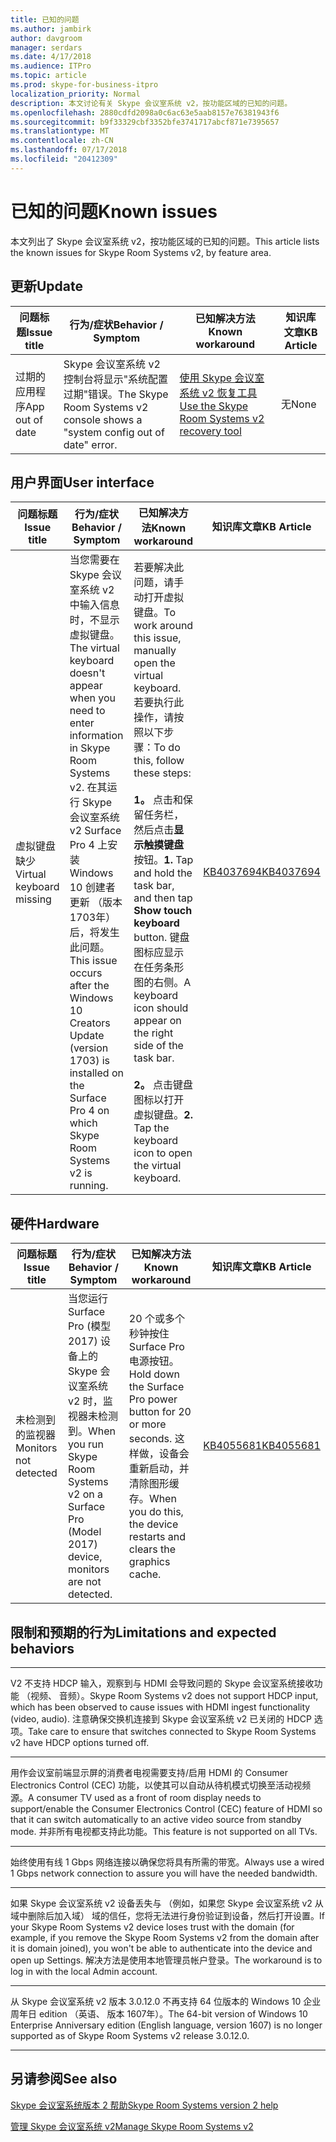 ```yaml
---
title: 已知的问题
ms.author: jambirk
author: davgroom
manager: serdars
ms.date: 4/17/2018
ms.audience: ITPro
ms.topic: article
ms.prod: skype-for-business-itpro
localization_priority: Normal
description: 本文讨论有关 Skype 会议室系统 v2，按功能区域的已知的问题。
ms.openlocfilehash: 2880cdfd2098a0c6ac63e5aab8157e76381943f6
ms.sourcegitcommit: b9f33329cbf3352bfe3741717abcf871e7395657
ms.translationtype: MT
ms.contentlocale: zh-CN
ms.lasthandoff: 07/17/2018
ms.locfileid: "20412309"
---
```

# <a name="known-issues"></a><span data-ttu-id="abc50-103">已知的问题</span><span class="sxs-lookup"><span data-stu-id="abc50-103">Known issues</span></span> 
 
<span data-ttu-id="abc50-104">本文列出了 Skype 会议室系统 v2，按功能区域的已知的问题。</span><span class="sxs-lookup"><span data-stu-id="abc50-104">This article lists the known issues for Skype Room Systems v2, by feature area.</span></span>
<!-- If we get word that one of these issues no longer applies, contact meerak@microsoft.com or msmets@microsoft.com and let them know to EoL the corresponding KB  -->

<span data-ttu-id="abc50-105"><a name="update"> </a></span><span class="sxs-lookup"><span data-stu-id="abc50-105"></span></span>  
## <a name="update"></a><span data-ttu-id="abc50-106">更新</span><span class="sxs-lookup"><span data-stu-id="abc50-106">Update</span></span> 

| <span data-ttu-id="abc50-107">问题标题</span><span class="sxs-lookup"><span data-stu-id="abc50-107">Issue title</span></span> |  <span data-ttu-id="abc50-108">行为\/症状</span><span class="sxs-lookup"><span data-stu-id="abc50-108">Behavior \/ Symptom</span></span> | <span data-ttu-id="abc50-109">已知解决方法</span><span class="sxs-lookup"><span data-stu-id="abc50-109">Known workaround</span></span> | <span data-ttu-id="abc50-110">知识库文章</span><span class="sxs-lookup"><span data-stu-id="abc50-110">KB Article</span></span> |
|  ---        |      ---             |   ---            | --- |
|  <span data-ttu-id="abc50-111">过期的应用程序</span><span class="sxs-lookup"><span data-stu-id="abc50-111">App out of date</span></span>         |    <span data-ttu-id="abc50-112">Skype 会议室系统 v2 控制台将显示"系统配置过期"错误。</span><span class="sxs-lookup"><span data-stu-id="abc50-112">The Skype Room Systems v2 console shows a "system config out of date" error.</span></span>                |   [<span data-ttu-id="abc50-113">使用 Skype 会议室系统 v2 恢复工具</span><span class="sxs-lookup"><span data-stu-id="abc50-113">Use the Skype Room Systems v2 recovery tool</span></span>](recovery-tool.md)             |  <span data-ttu-id="abc50-114">无</span><span class="sxs-lookup"><span data-stu-id="abc50-114">None</span></span> |


<span data-ttu-id="abc50-115"><a name="OS-conflicts"> </a></span><span class="sxs-lookup"><span data-stu-id="abc50-115"></span></span>  
## <a name="user-interface"></a><span data-ttu-id="abc50-116">用户界面</span><span class="sxs-lookup"><span data-stu-id="abc50-116">User interface</span></span> 

| <span data-ttu-id="abc50-117">问题标题</span><span class="sxs-lookup"><span data-stu-id="abc50-117">Issue title</span></span> |  <span data-ttu-id="abc50-118">行为\/症状</span><span class="sxs-lookup"><span data-stu-id="abc50-118">Behavior \/ Symptom</span></span> | <span data-ttu-id="abc50-119">已知解决方法</span><span class="sxs-lookup"><span data-stu-id="abc50-119">Known workaround</span></span> | <span data-ttu-id="abc50-120">知识库文章</span><span class="sxs-lookup"><span data-stu-id="abc50-120">KB Article</span></span> |
|  ---        |      ---             |   ---            | --- |
|<span data-ttu-id="abc50-121">虚拟键盘缺少</span><span class="sxs-lookup"><span data-stu-id="abc50-121">Virtual keyboard missing</span></span>   | <span data-ttu-id="abc50-122">当您需要在 Skype 会议室系统 v2 中输入信息时，不显示虚拟键盘。</span><span class="sxs-lookup"><span data-stu-id="abc50-122">The virtual keyboard doesn't appear when you need to enter information in Skype Room Systems v2.</span></span> <span data-ttu-id="abc50-123">在其运行 Skype 会议室系统 v2 Surface Pro 4 上安装 Windows 10 创建者更新 （版本 1703年） 后，将发生此问题。</span><span class="sxs-lookup"><span data-stu-id="abc50-123">This issue occurs after the Windows 10 Creators Update (version 1703) is installed on the Surface Pro 4 on which Skype Room Systems v2 is running.</span></span> | <span data-ttu-id="abc50-124">若要解决此问题，请手动打开虚拟键盘。</span><span class="sxs-lookup"><span data-stu-id="abc50-124">To work around this issue, manually open the virtual keyboard.</span></span> <span data-ttu-id="abc50-125">若要执行此操作，请按照以下步骤：</span><span class="sxs-lookup"><span data-stu-id="abc50-125">To do this, follow these steps:</span></span><br><br> <span data-ttu-id="abc50-126">**1。** 点击和保留任务栏，然后点击**显示触摸键盘**按钮。</span><span class="sxs-lookup"><span data-stu-id="abc50-126">**1.** Tap and hold the task bar, and then tap **Show touch keyboard** button.</span></span> <span data-ttu-id="abc50-127">键盘图标应显示在任务条形图的右侧。</span><span class="sxs-lookup"><span data-stu-id="abc50-127">A keyboard icon should appear on the right side of the task bar.</span></span> <br><br> <span data-ttu-id="abc50-128">**2。** 点击键盘图标以打开虚拟键盘。</span><span class="sxs-lookup"><span data-stu-id="abc50-128">**2.** Tap the keyboard icon to open the virtual keyboard.</span></span> | [<span data-ttu-id="abc50-129">KB4037694</span><span class="sxs-lookup"><span data-stu-id="abc50-129">KB4037694</span></span>](https://support.microsoft.com/en-us/help/4037694/virtual-keyboard-missing-in-skype-room-systems-v2) | 
   

<span data-ttu-id="abc50-130"><a name="Hardware"> </a></span><span class="sxs-lookup"><span data-stu-id="abc50-130"></span></span>  
## <a name="hardware"></a><span data-ttu-id="abc50-131">硬件</span><span class="sxs-lookup"><span data-stu-id="abc50-131">Hardware</span></span>

| <span data-ttu-id="abc50-132">问题标题</span><span class="sxs-lookup"><span data-stu-id="abc50-132">Issue title</span></span> |  <span data-ttu-id="abc50-133">行为\/症状</span><span class="sxs-lookup"><span data-stu-id="abc50-133">Behavior \/ Symptom</span></span> | <span data-ttu-id="abc50-134">已知解决方法</span><span class="sxs-lookup"><span data-stu-id="abc50-134">Known workaround</span></span> | <span data-ttu-id="abc50-135">知识库文章</span><span class="sxs-lookup"><span data-stu-id="abc50-135">KB Article</span></span> |
|  ---        |      ---             |   ---            |   --- |
| <span data-ttu-id="abc50-136">未检测到的监视器</span><span class="sxs-lookup"><span data-stu-id="abc50-136">Monitors not detected</span></span> | <span data-ttu-id="abc50-137">当您运行 Surface Pro (模型 2017) 设备上的 Skype 会议室系统 v2 时，监视器未检测到。</span><span class="sxs-lookup"><span data-stu-id="abc50-137">When you run Skype Room Systems v2 on a Surface Pro (Model 2017) device, monitors are not detected.</span></span> |  <span data-ttu-id="abc50-138">20 个或多个秒钟按住 Surface Pro 电源按钮。</span><span class="sxs-lookup"><span data-stu-id="abc50-138">Hold down the Surface Pro power button for 20 or more seconds.</span></span> <span data-ttu-id="abc50-139">这样做，设备会重新启动，并清除图形缓存。</span><span class="sxs-lookup"><span data-stu-id="abc50-139">When you do this, the device restarts and clears the graphics cache.</span></span> |[<span data-ttu-id="abc50-140">KB4055681</span><span class="sxs-lookup"><span data-stu-id="abc50-140">KB4055681</span></span>](https://support.microsoft.com/en-us/help/4055681/monitors-are-not-detected-when-you-run-skype-room-systems-on-a-surface)       | 
          
<span data-ttu-id="abc50-141"><a name="Limits"> </a></span><span class="sxs-lookup"><span data-stu-id="abc50-141"></span></span>
## <a name="limitations-and-expected-behaviors"></a><span data-ttu-id="abc50-142">限制和预期的行为</span><span class="sxs-lookup"><span data-stu-id="abc50-142">Limitations and expected behaviors</span></span>
***
<span data-ttu-id="abc50-143">V2 不支持 HDCP 输入，观察到与 HDMI 会导致问题的 Skype 会议室系统接收功能 （视频、 音频）。</span><span class="sxs-lookup"><span data-stu-id="abc50-143">Skype Room Systems v2 does not support HDCP input, which has been observed to cause issues with HDMI ingest functionality (video, audio).</span></span> <span data-ttu-id="abc50-144">注意确保交换机连接到 Skype 会议室系统 v2 已关闭的 HDCP 选项。</span><span class="sxs-lookup"><span data-stu-id="abc50-144">Take care to ensure that switches connected to Skype Room Systems v2 have HDCP options turned off.</span></span> 
***
<span data-ttu-id="abc50-145">用作会议室前端显示屏的消费者电视需要支持/启用 HDMI 的 Consumer Electronics Control (CEC) 功能，以使其可以自动从待机模式切换至活动视频源。</span><span class="sxs-lookup"><span data-stu-id="abc50-145">A consumer TV used as a front of room display needs to support/enable the Consumer Electronics Control (CEC) feature of HDMI so that it can switch automatically to an active video source from standby mode.</span></span> <span data-ttu-id="abc50-146">并非所有电视都支持此功能。</span><span class="sxs-lookup"><span data-stu-id="abc50-146">This feature is not supported on all TVs.</span></span> 
***
<span data-ttu-id="abc50-147">始终使用有线 1 Gbps 网络连接以确保您将具有所需的带宽。</span><span class="sxs-lookup"><span data-stu-id="abc50-147">Always use a wired 1 Gbps network connection to assure you will have the needed bandwidth.</span></span> 
***
<span data-ttu-id="abc50-148">如果 Skype 会议室系统 v2 设备丢失与 （例如，如果您 Skype 会议室系统 v2 从域中删除后加入域） 域的信任，您将无法进行身份验证到设备，然后打开设置。</span><span class="sxs-lookup"><span data-stu-id="abc50-148">If your Skype Room Systems v2 device loses trust with the domain (for example, if you remove the Skype Room Systems v2 from the domain after it is domain joined), you won't be able to authenticate into the device and open up Settings.</span></span> <span data-ttu-id="abc50-149">解决方法是使用本地管理员帐户登录。</span><span class="sxs-lookup"><span data-stu-id="abc50-149">The workaround is to log in with the local Admin account.</span></span> 
***
<span data-ttu-id="abc50-150">从 Skype 会议室系统 v2 版本 3.0.12.0 不再支持 64 位版本的 Windows 10 企业周年日 edition （英语、 版本 1607年）。</span><span class="sxs-lookup"><span data-stu-id="abc50-150">The 64-bit version of Windows 10 Enterprise Anniversary edition (English language, version 1607) is no longer supported as of Skype Room Systems v2 release 3.0.12.0.</span></span> 
***

<span data-ttu-id="abc50-151"><a name="See"> </a></span><span class="sxs-lookup"><span data-stu-id="abc50-151"></span></span>  
## <a name="see-also"></a><span data-ttu-id="abc50-152">另请参阅</span><span class="sxs-lookup"><span data-stu-id="abc50-152">See also</span></span>

[<span data-ttu-id="abc50-153">Skype 会议室系统版本 2 帮助</span><span class="sxs-lookup"><span data-stu-id="abc50-153">Skype Room Systems version 2 help</span></span>](https://support.office.com/en-us/article/Skype-Room-Systems-version-2-help-e667f40e-5aab-40c1-bd68-611fe0002ba2)

[<span data-ttu-id="abc50-154">管理 Skype 会议室系统 v2</span><span class="sxs-lookup"><span data-stu-id="abc50-154">Manage Skype Room Systems v2</span></span>](skype-room-systems-v2.md)